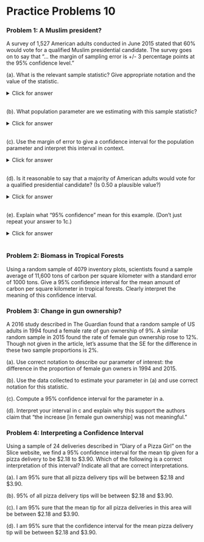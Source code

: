 # Practice Problems 10

### Problem 1: A Muslim president?

A survey of 1,527 American adults conducted in June 2015 stated that 60% would vote for a qualified Muslim presidential candidate.  The survey goes on to say that “… the margin of sampling error is +/- 3 percentage points at the 95% confidence level.”

(a). What is the relevant sample statistic?  Give appropriate notation and the value of the statistic.
<details><summary><red>Click for answer</red></summary>
*Answer:*  $\hat{p} = 0.60$
</details><br>

(b).  What population parameter are we estimating with this sample statistic?  
<details><summary><red>Click for answer</red></summary>
*Answer:* p = the proportion of all American adults who vote for a qualified Muslim candidate
</details><br>

(c).  Use the margin of error to give a confidence interval for the population parameter and interpret this interval in context. 
<details><summary><red>Click for answer</red></summary>
*Answer:* $0.60 \pm .03$ gives an interval from 0.57 to 0.63
I am 95% confident that the proportion of American adults who would vote for a Muslim presidential candidate is between 57% and 63%.
</details><br>

(d). Is it reasonable to say that a majority of American adults would vote for a qualified presidential candidate? (Is 0.50 a plausible value?)
<details><summary><red>Click for answer</red></summary>
*Answer:* The proportion of all Americans who would vote for a Muslim presidential candidate is likely between 57% and 63%, so we could say that majority (>50%) would vote for a Muslim candidate.
</details><br>

(e).  Explain what “95% confidence” mean for this example. (Don’t just repeat your answer to 1c.)
<details><summary><red>Click for answer</red></summary>
*Answer:* About 95% of all samples of 1527 American adults will give us a sample proportion who would vote for a Muslim presidential candidate that is within 3% of the population proportion who would vote for a Muslim presidential candidate. 
</details><br>

### Problem 2: Biomass in Tropical Forests

Using a random sample of 4079 inventory plots, scientists found a sample average of 11,600 tons of carbon per square kilometer with a standard error of 1000 tons. Give a 95% confidence interval for the mean amount of carbon per square kilometer in tropical forests.  Clearly interpret the meaning of this confidence interval. 

<!-- <details><summary><red>Click for answer</red></summary> -->
<!-- *Answer:* $11,600 \pm 2(1000)$ gives an interval from 9,600 to 13,600. We are 95% sure that the mean amount of carbon per square kilometer in all tropical forests is between 9,600 and 13,600 tons. -->
<!-- </details><br> -->

### Problem 3: Change in gun ownership?

A 2016 study described in The Guardian found that a random sample of US adults in 1994 found a female rate of gun ownership of 9%. A similar random sample in 2015 found the rate of female gun ownership rose to 12%. Though not given in the article, let’s assume that the SE for the difference in these two sample proportions is 2%. 

 (a). Use correct notation to describe our parameter of interest: the difference in the proportion of female gun owners in 1994 and 2015.
<!-- <details><summary><red>Click for answer</red></summary> -->
<!-- *Answer:* $\hat{p}_{1994} - \hat{p}_{2015}$  -->
<!-- </details><br> -->

 (b). Use the data collected to estimate your parameter in (a) and use correct notation for this statistic.
<!-- <details><summary><red>Click for answer</red></summary> -->
<!-- *Answer:* $\hat{p}_{1994} - \hat{p}_{2015}$ = 0.09 - 0.12 = -0.03 -->
<!-- </details><br> -->

 (c).  Compute a 95% confidence interval for the parameter in a.
<!-- <details><summary><red>Click for answer</red></summary> -->
<!-- *Answer:* $(0.09 - 0.12) \pm (.02) = -0.03 \pm 0.04 = -0.07 \text{ to } 0.01, or -7\% \text{ to } 1\%$ -->
<!-- </details><br> -->

 (d). Interpret your interval in c and explain why this support the authors claim that “the increase [in female gun ownership] was not meaningful.”
<!-- <details><summary><red>Click for answer</red></summary> -->
<!-- *Answer:* We are 95% confident that the female gun owner rate in 1994 could be 7 percentage point lower to 1 percentage point higher than the rate in 2015. We can say that the observed increase from 1994 to 2015 of 3% is not “statistically significant” because it is within the margin of error (4%) for this study. -->
<!-- </details><br> -->

### Problem 4: Interpreting a Confidence Interval

Using a sample of 24 deliveries described in “Diary of a Pizza Girl” on the Slice website, we find a 95% confidence interval for the mean tip given for a pizza delivery to be $2.18 to $3.90.  Which of the following is a correct interpretation of this interval?  Indicate all that are correct interpretations. 

 (a).  I am 95% sure that all pizza delivery tips will be between  $2.18 and $3.90.
<!-- <details><summary><red>Click for answer</red></summary> -->
<!-- *Answer:* Incorrect.  The interval is about the mean, not individual tips.. -->
<!-- </details><br> -->

 (b). 95% of all pizza delivery tips will be between  $2.18 and $3.90.
<!-- <details><summary><red>Click for answer</red></summary> -->
<!-- *Answer:* I am 95% sure that the mean  pizza delivery tip for this sample will be between  $2.18 and $3.90. -->
<!-- </details><br> -->

 (c). I am 95% sure that the mean tip for all pizza deliveries in this area will be between  $2.18 and $3.90.
<!-- <details><summary><red>Click for answer</red></summary> -->
<!-- *Answer:*  Correct! -->
<!-- </details><br> -->

 (d). I am 95% sure that the confidence interval for the mean pizza delivery tip will be between  $2.18 and $3.90. 
<!-- <details><summary><red>Click for answer</red></summary> -->
<!-- *Answer:* Incorrect.  The confidence is in where the population mean is, not where the interval itself is. -->
<!-- </details><br> -->
